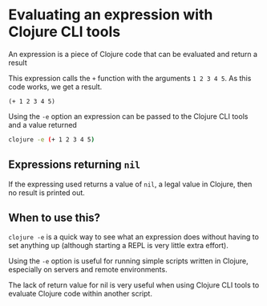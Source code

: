 # Evaluating an expression with Clojure CLI tools
An expression is a piece of Clojure code that can be evaluated and return a result

This expression calls the `+` function with the arguments `1 2 3 4 5`.  As this code works, we get a result.

```eval-clojure
(+ 1 2 3 4 5)
```


Using the `-e` option an expression can be passed to the Clojure CLI tools and a value returned


```bash
clojure -e (+ 1 2 3 4 5)
```


## Expressions returning `nil`
If the expressing used returns a value of `nil`, a legal value in Clojure, then no result is printed out.


## When to use this?
`clojure -e` is a quick way to see what an expression does without having to set anything up (although starting a REPL is very little extra effort).

Using the `-e` option is useful for running simple scripts written in Clojure, especially on servers and remote environments.

The lack of return value for nil is very useful when using Clojure CLI tools to evaluate Clojure code within another script.
